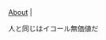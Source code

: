 <!DOCTYPE html><html><head><meta charSet="utf-8" class="next-head"/><link rel="preload" href="/_next/2570d339-53ed-43f7-9eaa-303b1ad83af9/page/post.js" as="script"/><link rel="preload" href="/_next/2570d339-53ed-43f7-9eaa-303b1ad83af9/page/_app.js" as="script"/><link rel="preload" href="/_next/2570d339-53ed-43f7-9eaa-303b1ad83af9/page/_error.js" as="script"/><link rel="preload" href="/_next/static/commons/main-4fd3a121c64608711d8c.js" as="script"/><meta charSet="utf-8"/><meta name="viewport" content="initial-scale=1.0, width=device-width"/><link rel="stylesheet" href="/_next/static/style.css"/></head><body><div id="__next"><main><a href="/about/">About</a> |<div><p>人と同じはイコール無価値だ</p>
</div><script src="/static/hoge.js"></script></main></div><div id="__next-error"></div><script>
          __NEXT_DATA__ = {"props":{"pageProps":{"post":{"title":"第四話 世界一周の旅","date":20180724,"category":"自転車","script":"hoge.js","bodyContent":"人と同じはイコール無価値だ","bodyHtml":"\u003cp\u003e人と同じはイコール無価値だ\u003c/p\u003e\n","preview":"人と同じはイコール無価値だ","dir":"json","base":"sample4.json","ext":".json","sourceBase":"sample4.md","sourceExt":".md"}}},"page":"/post","pathname":"/post","query":{"path":"sample4.json"},"buildId":"2570d339-53ed-43f7-9eaa-303b1ad83af9","assetPrefix":"","nextExport":true,"err":null,"chunks":[]}
          module={}
          __NEXT_LOADED_PAGES__ = []
          __NEXT_LOADED_CHUNKS__ = []

          __NEXT_REGISTER_PAGE = function (route, fn) {
            __NEXT_LOADED_PAGES__.push({ route: route, fn: fn })
          }

          __NEXT_REGISTER_CHUNK = function (chunkName, fn) {
            __NEXT_LOADED_CHUNKS__.push({ chunkName: chunkName, fn: fn })
          }

          false
        </script><script async="" id="__NEXT_PAGE__/post" src="/_next/2570d339-53ed-43f7-9eaa-303b1ad83af9/page/post.js"></script><script async="" id="__NEXT_PAGE__/_app" src="/_next/2570d339-53ed-43f7-9eaa-303b1ad83af9/page/_app.js"></script><script async="" id="__NEXT_PAGE__/_error" src="/_next/2570d339-53ed-43f7-9eaa-303b1ad83af9/page/_error.js"></script><script src="/_next/static/commons/main-4fd3a121c64608711d8c.js" async=""></script></body></html>